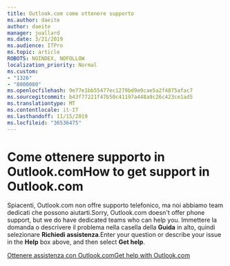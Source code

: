 ```yaml
---
title: Outlook.com come ottenere supporto
ms.author: daeite
author: daeite
manager: joallard
ms.date: 3/21/2019
ms.audience: ITPro
ms.topic: article
ROBOTS: NOINDEX, NOFOLLOW
localization_priority: Normal
ms.custom:
- "1326"
- "8000080"
ms.openlocfilehash: 9e77e1bb55477ec1279bd9e0cae5a2f4875afac7
ms.sourcegitcommit: b43f77221f47b50c41197a448a9c26c423ce1ad5
ms.translationtype: MT
ms.contentlocale: it-IT
ms.lasthandoff: 11/15/2019
ms.locfileid: "36536475"
---
```

# <a name="how-to-get-support-in-outlookcom"></a><span data-ttu-id="c7d48-102">Come ottenere supporto in Outlook.com</span><span class="sxs-lookup"><span data-stu-id="c7d48-102">How to get support in Outlook.com</span></span>

<span data-ttu-id="c7d48-103">Spiacenti, Outlook.com non offre supporto telefonico, ma noi abbiamo team dedicati che possono aiutarti.</span><span class="sxs-lookup"><span data-stu-id="c7d48-103">Sorry, Outlook.com doesn't offer phone support, but we do have dedicated teams who can help you.</span></span>
<span data-ttu-id="c7d48-104">Immettere la domanda o descrivere il problema nella casella della **Guida** in alto, quindi selezionare **Richiedi assistenza**.</span><span class="sxs-lookup"><span data-stu-id="c7d48-104">Enter your question or describe your issue in the **Help** box above, and then select **Get help**.</span></span>

[<span data-ttu-id="c7d48-105">Ottenere assistenza con Outlook.com</span><span class="sxs-lookup"><span data-stu-id="c7d48-105">Get help with Outlook.com</span></span>](https://support.office.com/article/40676ad0-c831-45ac-a023-5be633be798d?wt.mc_id=Office_Outlook_com_Alchemy)
